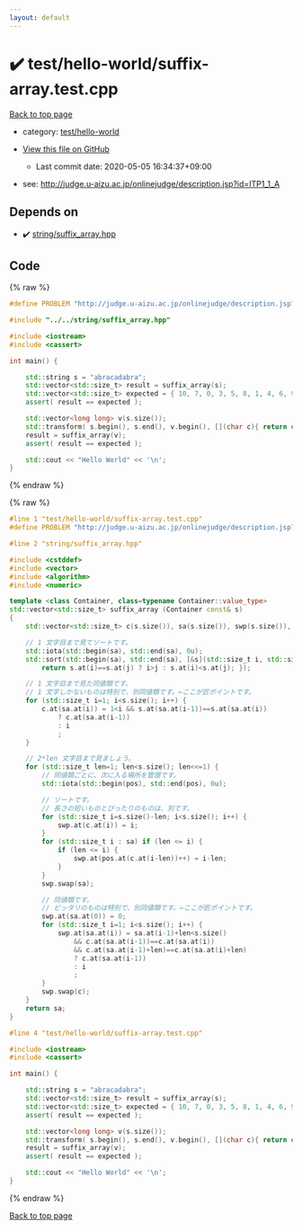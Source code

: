 ```yaml
---
layout: default
---
```


<!-- mathjax config similar to math.stackexchange -->
<script type="text/javascript" async
  src="https://cdnjs.cloudflare.com/ajax/libs/mathjax/2.7.5/MathJax.js?config=TeX-MML-AM_CHTML">
</script>
<script type="text/x-mathjax-config">
  MathJax.Hub.Config({
    TeX: { equationNumbers: { autoNumber: "AMS" }},
    tex2jax: {
      inlineMath: [ ['$','$'] ],
      processEscapes: true
    },
    "HTML-CSS": { matchFontHeight: false },
    displayAlign: "left",
    displayIndent: "2em"
  });
</script>

<script type="text/javascript" src="https://cdnjs.cloudflare.com/ajax/libs/jquery/3.4.1/jquery.min.js"></script>
<script src="https://cdn.jsdelivr.net/npm/jquery-balloon-js@1.1.2/jquery.balloon.min.js" integrity="sha256-ZEYs9VrgAeNuPvs15E39OsyOJaIkXEEt10fzxJ20+2I=" crossorigin="anonymous"></script>
<script type="text/javascript" src="../../../assets/js/copy-button.js"></script>
<link rel="stylesheet" href="../../../assets/css/copy-button.css" />


# :heavy_check_mark: test/hello-world/suffix-array.test.cpp

<a href="../../../index.html">Back to top page</a>

* category: <a href="../../../index.html#a8d234c3fc8ceb165fb4b5ed3aa77415">test/hello-world</a>
* <a href="{{ site.github.repository_url }}/blob/master/test/hello-world/suffix-array.test.cpp">View this file on GitHub</a>
    - Last commit date: 2020-05-05 16:34:37+09:00


* see: <a href="http://judge.u-aizu.ac.jp/onlinejudge/description.jsp?id=ITP1_1_A">http://judge.u-aizu.ac.jp/onlinejudge/description.jsp?id=ITP1_1_A</a>


## Depends on

* :heavy_check_mark: <a href="../../../library/string/suffix_array.hpp.html">string/suffix_array.hpp</a>


## Code

<a id="unbundled"></a>
{% raw %}
```cpp
#define PROBLEM "http://judge.u-aizu.ac.jp/onlinejudge/description.jsp?id=ITP1_1_A"

#include "../../string/suffix_array.hpp"

#include <iostream>
#include <cassert>

int main() {

    std::string s = "abracadabra";
    std::vector<std::size_t> result = suffix_array(s);
    std::vector<std::size_t> expected = { 10, 7, 0, 3, 5, 8, 1, 4, 6, 9, 2 };
    assert( result == expected );

    std::vector<long long> v(s.size());
    std::transform( s.begin(), s.end(), v.begin(), [](char c){ return c * 42; });
    result = suffix_array(v);
    assert( result == expected );

    std::cout << "Hello World" << '\n';
}

```
{% endraw %}

<a id="bundled"></a>
{% raw %}
```cpp
#line 1 "test/hello-world/suffix-array.test.cpp"
#define PROBLEM "http://judge.u-aizu.ac.jp/onlinejudge/description.jsp?id=ITP1_1_A"

#line 2 "string/suffix_array.hpp"

#include <cstddef>
#include <vector>
#include <algorithm>
#include <numeric>

template <class Container, class=typename Container::value_type>
std::vector<std::size_t> suffix_array (Container const& s)
{
    std::vector<std::size_t> c(s.size()), sa(s.size()), swp(s.size()), pos(s.size());

    // 1 文字目まで見てソートです。
    std::iota(std::begin(sa), std::end(sa), 0u);
    std::sort(std::begin(sa), std::end(sa), [&s](std::size_t i, std::size_t j) {
        return s.at(i)==s.at(j) ? i>j : s.at(i)<s.at(j); });

    // 1 文字目まで見た同値類です。
    // 1 文字しかないものは特別で、別同値類です。←ここが匠ポイントです。
    for (std::size_t i=1; i<s.size(); i++) {
        c.at(sa.at(i)) = 1<i && s.at(sa.at(i-1))==s.at(sa.at(i))
            ? c.at(sa.at(i-1))
            : i
            ;
    }

    // 2*len 文字目まで見ましょう。
    for (std::size_t len=1; len<s.size(); len<<=1) {
        // 同値類ごとに、次に入る場所を管理です。
        std::iota(std::begin(pos), std::end(pos), 0u);

        // ソートです。
        // 長さの短いものとぴったりのものは、別です。
        for (std::size_t i=s.size()-len; i<s.size(); i++) {
            swp.at(c.at(i)) = i;
        }
        for (std::size_t i : sa) if (len <= i) {
            if (len <= i) {
                swp.at(pos.at(c.at(i-len))++) = i-len;
            }
        }
        swp.swap(sa);

        // 同値類です。
        // ピッタリのものは特別で、別同値類です。←ここが匠ポイントです。
        swp.at(sa.at(0)) = 0;
        for (std::size_t i=1; i<s.size(); i++) {
            swp.at(sa.at(i)) = sa.at(i-1)+len<s.size()
                && c.at(sa.at(i-1))==c.at(sa.at(i))
                && c.at(sa.at(i-1)+len)==c.at(sa.at(i)+len)
                ? c.at(sa.at(i-1))
                : i
                ;
        }
        swp.swap(c);
    }
    return sa;
}

#line 4 "test/hello-world/suffix-array.test.cpp"

#include <iostream>
#include <cassert>

int main() {

    std::string s = "abracadabra";
    std::vector<std::size_t> result = suffix_array(s);
    std::vector<std::size_t> expected = { 10, 7, 0, 3, 5, 8, 1, 4, 6, 9, 2 };
    assert( result == expected );

    std::vector<long long> v(s.size());
    std::transform( s.begin(), s.end(), v.begin(), [](char c){ return c * 42; });
    result = suffix_array(v);
    assert( result == expected );

    std::cout << "Hello World" << '\n';
}

```
{% endraw %}

<a href="../../../index.html">Back to top page</a>

